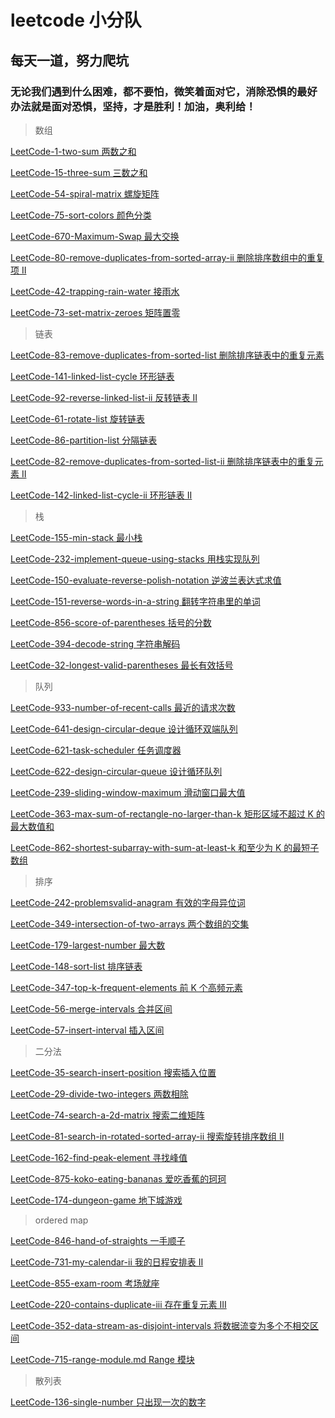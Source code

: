 # leetcode 小分队

## 每天一道，努力爬坑

### 无论我们遇到什么困难，都不要怕，微笑着面对它，消除恐惧的最好办法就是面对恐惧，坚持，才是胜利！加油，奥利给！ 

> 数组

[LeetCode-1-two-sum 两数之和](https://github.com/xiezeyu-99/Practice/blob/master/array/LeetCode-1-two-sum.md)

[LeetCode-15-three-sum 三数之和](https://github.com/xiezeyu-99/Practice/blob/master/array/LeetCode-15-three-sum.md)

[LeetCode-54-spiral-matrix 螺旋矩阵](https://github.com/xiezeyu-99/Practice/blob/master/array/LeetCode-54-spiral-matrix.md)

[LeetCode-75-sort-colors 颜色分类](https://github.com/xiezeyu-99/Practice/blob/master/array/LeetCode-75-sort-colors.md)

[LeetCode-670-Maximum-Swap 最大交换](https://github.com/xiezeyu-99/Practice/tree/master/array/LeetCode-670-Maximum-Swap.md)

[LeetCode-80-remove-duplicates-from-sorted-array-ii 删除排序数组中的重复项 II](https://github.com/xiezeyu-99/Practice/tree/master/array/LeetCode-80-remove-duplicates-from-sorted-array-ii.md)

[LeetCode-42-trapping-rain-water 接雨水](https://github.com/xiezeyu-99/Practice/blob/master/array/LeetCode-42-trapping-rain-water.md)

[LeetCode-73-set-matrix-zeroes 矩阵置零](https://github.com/xiezeyu-99/Practice/blob/master/array/LeetCode-73-set-matrix-zeroes.md)

> 链表

[LeetCode-83-remove-duplicates-from-sorted-list 删除排序链表中的重复元素](https://github.com/xiezeyu-99/Practice/blob/master/list/LeetCode-83-remove-duplicates-from-sorted-list.md)

[LeetCode-141-linked-list-cycle 环形链表](https://github.com/xiezeyu-99/Practice/blob/master/list/LeetCode-141-linked-list-cycle.md)

[LeetCode-92-reverse-linked-list-ii 反转链表 II](https://github.com/xiezeyu-99/Practice/blob/master/list/LeetCode-92-reverse-linked-list-ii.md)

[LeetCode-61-rotate-list 旋转链表](https://github.com/xiezeyu-99/Practice/blob/master/list/LeetCode-61-rotate-list.md)

[LeetCode-86-partition-list 分隔链表](https://github.com/xiezeyu-99/Practice/blob/master/list/LeetCode-86-partition-list.md)

[LeetCode-82-remove-duplicates-from-sorted-list-ii 删除排序链表中的重复元素 II](https://github.com/xiezeyu-99/Practice/blob/master/list/LeetCode-82-remove-duplicates-from-sorted-list-ii.md)

[LeetCode-142-linked-list-cycle-ii 环形链表 II](https://github.com/xiezeyu-99/Practice/blob/master/list/LeetCode-142-linked-list-cycle-ii.md)

> 栈

[LeetCode-155-min-stack 最小栈](https://github.com/xiezeyu-99/Practice/blob/master/stack/LeetCode-155-min-stack.md)

[LeetCode-232-implement-queue-using-stacks 用栈实现队列](https://github.com/xiezeyu-99/Practice/blob/master/stack/LeetCode-232-implement-queue-using-stacks.md)

[LeetCode-150-evaluate-reverse-polish-notation 逆波兰表达式求值](https://github.com/xiezeyu-99/Practice/blob/master/stack/LeetCode-150-evaluate-reverse-polish-notation.md)

[LeetCode-151-reverse-words-in-a-string 翻转字符串里的单词](https://github.com/xiezeyu-99/Practice/blob/master/stack/LeetCode-151-reverse-words-in-a-string.md)

[LeetCode-856-score-of-parentheses 括号的分数](https://github.com/xiezeyu-99/Practice/blob/master/stack/LeetCode-856-score-of-parentheses.md)

[LeetCode-394-decode-string 字符串解码](https://github.com/xiezeyu-99/Practice/blob/master/stack/LeetCode-394-decode-string.md)

[LeetCode-32-longest-valid-parentheses 最长有效括号](https://github.com/xiezeyu-99/Practice/blob/master/stack/LeetCode-32-longest-valid-parentheses.md)

> 队列

[LeetCode-933-number-of-recent-calls 最近的请求次数](https://github.com/xiezeyu-99/Practice/blob/master/queue/LeetCode-933-number-of-recent-calls.md)

[LeetCode-641-design-circular-deque 设计循环双端队列](https://github.com/xiezeyu-99/Practice/blob/master/queue/LeetCode-641-design-circular-deque.md)

[LeetCode-621-task-scheduler 任务调度器](https://github.com/xiezeyu-99/Practice/blob/master/queue/LeetCode-621-task-scheduler.md)

[LeetCode-622-design-circular-queue 设计循环队列](https://github.com/xiezeyu-99/Practice/blob/master/queue/LeetCode-622-design-circular-queue.md)

[LeetCode-239-sliding-window-maximum 滑动窗口最大值](https://github.com/xiezeyu-99/Practice/blob/master/queue/LeetCode-239-sliding-window-maximum.md)

[LeetCode-363-max-sum-of-rectangle-no-larger-than-k 矩形区域不超过 K 的最大数值和](https://github.com/xiezeyu-99/Practice/blob/master/queue/LeetCode-363-max-sum-of-rectangle-no-larger-than-k.md)

[LeetCode-862-shortest-subarray-with-sum-at-least-k 和至少为 K 的最短子数组](https://github.com/xiezeyu-99/Practice/blob/master/queue/LeetCode-862-shortest-subarray-with-sum-at-least-k.md)

> 排序

[LeetCode-242-problemsvalid-anagram 有效的字母异位词](https://github.com/xiezeyu-99/Practice/blob/master/sort/LeetCode-242-problemsvalid-anagram.md)

[LeetCode-349-intersection-of-two-arrays 两个数组的交集](https://github.com/xiezeyu-99/Practice/blob/master/sort/LeetCode-349-intersection-of-two-arrays.md)

[LeetCode-179-largest-number 最大数](https://github.com/xiezeyu-99/Practice/blob/master/sort/LeetCode-179-largest-number.md)

[LeetCode-148-sort-list 排序链表](https://github.com/xiezeyu-99/Practice/blob/master/sort/LeetCode-148-sort-list.md)

[LeetCode-347-top-k-frequent-elements 前 K 个高频元素](https://github.com/xiezeyu-99/Practice/blob/master/sort/LeetCode-347-top-k-frequent-elements.md)

[LeetCode-56-merge-intervals 合并区间](https://github.com/xiezeyu-99/Practice/blob/master/sort/LeetCode-56-merge-intervals.md)

[LeetCode-57-insert-interval 插入区间](https://github.com/xiezeyu-99/Practice/blob/master/sort/LeetCode-57-insert-interval.md)

> 二分法

[LeetCode-35-search-insert-position 搜索插入位置](https://github.com/xiezeyu-99/Practice/blob/master/binary_search/LeetCode-35-search-insert-position.md)

[LeetCode-29-divide-two-integers 两数相除](https://github.com/xiezeyu-99/Practice/blob/master/binary_search/LeetCode-29-divide-two-integers.md)

[LeetCode-74-search-a-2d-matrix 搜索二维矩阵](https://github.com/xiezeyu-99/Practice/blob/master/binary_search/LeetCode-74-search-a-2d-matrix.md)

[LeetCode-81-search-in-rotated-sorted-array-ii 搜索旋转排序数组 II](https://github.com/xiezeyu-99/Practice/blob/master/binary_search/LeetCode-81-search-in-rotated-sorted-array-ii.md)

[LeetCode-162-find-peak-element 寻找峰值](https://github.com/xiezeyu-99/Practice/blob/master/binary_search/LeetCode-162-find-peak-element.md)

[LeetCode-875-koko-eating-bananas 爱吃香蕉的珂珂](https://github.com/xiezeyu-99/Practice/blob/master/binary_search/LeetCode-875-koko-eating-bananas.md)

[LeetCode-174-dungeon-game 地下城游戏](https://github.com/xiezeyu-99/Practice/blob/master/binary_search/LeetCode-174-dungeon-game.md)

> ordered map

[LeetCode-846-hand-of-straights 一手顺子](https://github.com/xiezeyu-99/Practice/blob/master/ordered_map/LeetCode-846-hand-of-straights.md)

[LeetCode-731-my-calendar-ii 我的日程安排表 II](https://github.com/xiezeyu-99/Practice/blob/master/ordered_map/LeetCode-731-my-calendar-ii.md)

[LeetCode-855-exam-room 考场就座](https://github.com/xiezeyu-99/Practice/blob/master/ordered_map/LeetCode-855-exam-room.md)

[LeetCode-220-contains-duplicate-iii 存在重复元素 III](https://github.com/xiezeyu-99/Practice/blob/master/ordered_map/LeetCode-220-contains-duplicate-iii.md)

[LeetCode-352-data-stream-as-disjoint-intervals 将数据流变为多个不相交区间](https://github.com/xiezeyu-99/Practice/blob/master/ordered_map/LeetCode-352-data-stream-as-disjoint-intervals.md)

[LeetCode-715-range-module.md Range 模块](https://github.com/xiezeyu-99/Practice/blob/master/ordered_map/LeetCode-715-range-module.md)

> 散列表

[LeetCode-136-single-number 只出现一次的数字](https://github.com/xiezeyu-99/Practice/blob/master/hash_table/LeetCode-136-single-number.md)
